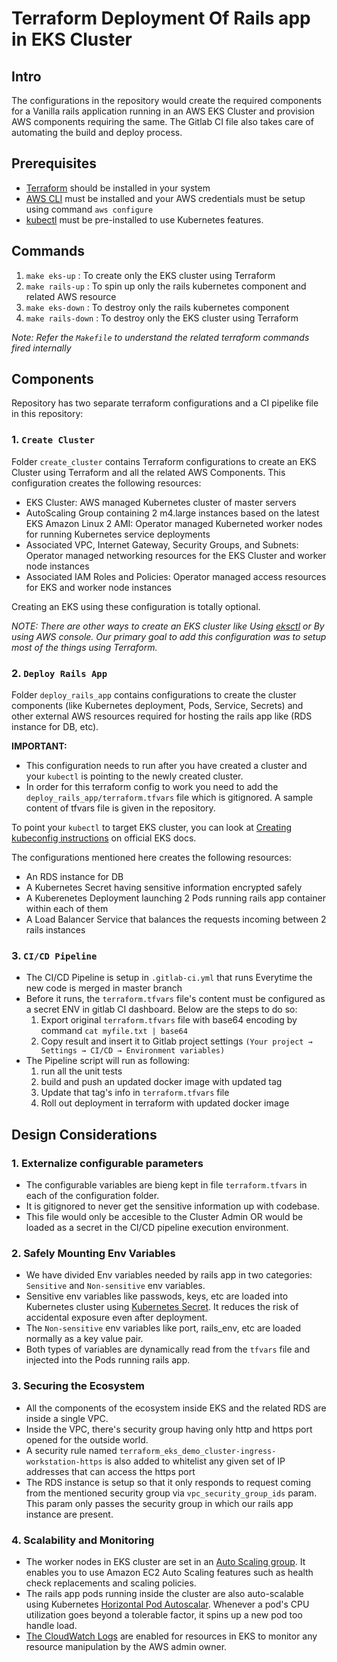 # Terraform Deployment Of Rails app in EKS Cluster

## Intro

The configurations in the repository would create the required components for a Vanilla rails application running in an AWS EKS Cluster and provision AWS components requiring the same. The Gitlab CI file also takes care of automating the build and deploy process.

## Prerequisites

- [Terraform](https://learn.hashicorp.com/terraform/getting-started/install.html) should be installed in your system
- [AWS CLI](https://docs.aws.amazon.com/cli/latest/userguide/cli-chap-install.html) must be installed and your AWS credentials must be setup using command `aws configure`
- [kubectl](https://kubernetes.io/docs/tasks/tools/install-kubectl/) must be pre-installed to use Kubernetes features.

## Commands

1. `make eks-up` : To create only the EKS cluster using Terraform
2. `make rails-up` : To spin up only the rails kubernetes component and related AWS resource
3. `make eks-down` : To destroy only the rails kubernetes component
4. `make rails-down` : To destroy only the EKS cluster using Terraform

*Note: Refer the `Makefile` to understand the related terraform commands fired internally*

## Components

Repository has two separate terraform configurations and a CI pipelike file in this repository:

### 1. `Create Cluster`
 
Folder `create_cluster` contains Terraform configurations to create an EKS Cluster using Terraform and all the related AWS Components. This configuration creates the following resources:

- EKS Cluster: AWS managed Kubernetes cluster of master servers
- AutoScaling Group containing 2 m4.large instances based on the latest EKS Amazon Linux 2 AMI: Operator managed Kuberneted worker nodes for running Kubernetes service deployments
- Associated VPC, Internet Gateway, Security Groups, and Subnets: Operator managed networking resources for the EKS Cluster and worker node instances
- Associated IAM Roles and Policies: Operator managed access resources for EKS and worker node instances

Creating an EKS using these configuration is totally optional.

*NOTE: There are other ways to create an EKS cluster like Using [eksctl](https://docs.aws.amazon.com/eks/latest/userguide/getting-started-eksctl.html) or By using AWS console. Our primary goal to add this configuration was to setup most of the things using Terraform.*

### 2. `Deploy Rails App`

Folder `deploy_rails_app` contains configurations to create the cluster components (like Kubernetes deployment, Pods, Service, Secrets) and other external AWS resources required for hosting the rails app like (RDS instance for DB, etc).

**IMPORTANT:**
- This configuration needs to run after you have created a cluster and your `kubectl` is pointing to the newly created cluster.
- In order for this terraform config to work you need to add the `deploy_rails_app/terraform.tfvars` file which is gitignored. A sample content of tfvars file is given in the repository.

To point your `kubectl` to target EKS cluster, you can look at [Creating kubeconfig instructions](https://docs.aws.amazon.com/eks/latest/userguide/create-kubeconfig.html) on official EKS docs.

The configurations mentioned here creates the following resources:

- An RDS instance for DB
- A Kubernetes Secret having sensitive information encrypted safely
- A Kuberenetes Deployment launching 2 Pods running rails app container within each of them
- A Load Balancer Service that balances the requests incoming between 2 rails instances

### 3. `CI/CD Pipeline`
- The CI/CD Pipeline is setup in `.gitlab-ci.yml` that runs Everytime the new code is merged in master branch
- Before it runs, the `terraform.tfvars` file's content must be configured as a secret ENV in gitlab CI dashboard. Below are the steps to do so:
  1. Export original `terraform.tfvars` file with base64 encoding by command `cat myfile.txt | base64`
  2. Copy result and insert it to Gitlab project settings
    `(Your project → Settings → CI/CD → Environment variables)`
- The Pipeline script will run as following:
  1. run all the unit tests
  2. build and push an updated docker image with updated tag
  3. Update that tag's info in `terraform.tfvars` file
  4. Roll out deployment in terraform with updated docker image


## Design Considerations

### 1. Externalize configurable parameters
- The configurable variables are bieng kept in file `terraform.tfvars` in each of the configuration folder.
- It is gitignored to never get the sensitive information up with codebase.
- This file would only be accesible to the Cluster Admin OR would be loaded as a secret in the CI/CD pipeline execution environment.

### 2. Safely Mounting Env Variables

- We have divided Env variables needed by rails app in two categories: `Sensitive` and `Non-sensitive` env variables.
- Sensitive env variables like passwods, keys, etc are loaded into Kubernetes cluster using [Kubernetes Secret](https://kubernetes.io/docs/concepts/configuration/secret/). It reduces the risk of accidental exposure even after deployment.
- The `Non-sensitive` env variables like port, rails_env, etc are loaded normally as a key value pair.
- Both types of variables are dynamically read from the `tfvars` file and injected into the Pods running rails app.

### 3. Securing the Ecosystem

- All the components of the ecosystem inside EKS and the related RDS are inside a single VPC.
- Inside the VPC, there's security group having only http and https port opened for the outside world. 
- A security rule named `terraform_eks_demo_cluster-ingress-workstation-https` is also added to whitelist any given set of IP addresses that can access the https port
- The RDS instance is setup so that it only responds to request coming from the mentioned security group via `vpc_security_group_ids` param. This param only passes the security group in which our rails app instance are present.

### 4. Scalability and Monitoring
- The worker nodes in EKS cluster are set in an [Auto Scaling group](https://docs.aws.amazon.com/autoscaling/ec2/userguide/AutoScalingGroup.html). It enables you to use Amazon EC2 Auto Scaling features such as health check replacements and scaling policies.
- The rails app pods running inside the cluster are also auto-scalable using Kubernetes [Horizontal Pod Autoscalar](https://kubernetes.io/docs/tasks/run-application/horizontal-pod-autoscale/). Whenever a pod's CPU utilization goes beyond a tolerable factor, it spins up a new pod too handle load.  
- [The CloudWatch Logs](https://docs.aws.amazon.com/eks/latest/userguide/control-plane-logs.html) are enabled for resources in EKS to monitor any resource manipulation by the AWS admin owner.
